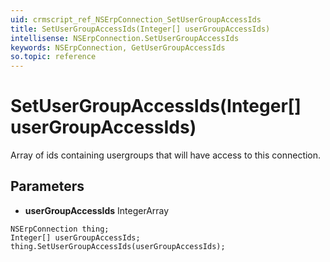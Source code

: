 ```yaml
---
uid: crmscript_ref_NSErpConnection_SetUserGroupAccessIds
title: SetUserGroupAccessIds(Integer[] userGroupAccessIds)
intellisense: NSErpConnection.SetUserGroupAccessIds
keywords: NSErpConnection, GetUserGroupAccessIds
so.topic: reference
---
```


# SetUserGroupAccessIds(Integer[] userGroupAccessIds)

Array of ids containing usergroups that will have access to this connection.

## Parameters

* **userGroupAccessIds** IntegerArray

```crmscript
NSErpConnection thing;
Integer[] userGroupAccessIds;
thing.SetUserGroupAccessIds(userGroupAccessIds);
```

